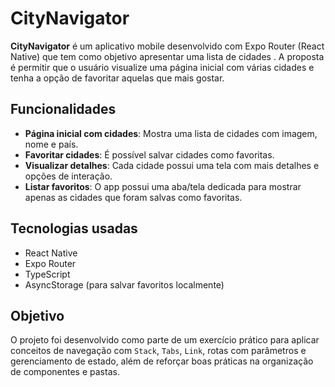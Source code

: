 # CityNavigator

**CityNavigator** é um aplicativo mobile desenvolvido com Expo Router (React Native) que tem como objetivo apresentar uma lista de cidades . A proposta é permitir que o usuário visualize uma página inicial com várias cidades e tenha a opção de favoritar aquelas que mais gostar.

## Funcionalidades

- **Página inicial com cidades**: Mostra uma lista de cidades com imagem, nome e país.
- **Favoritar cidades**: É possível salvar cidades como favoritas.
- **Visualizar detalhes**: Cada cidade possui uma tela com mais detalhes e opções de interação.
- **Listar favoritos**: O app possui uma aba/tela dedicada para mostrar apenas as cidades que foram salvas como favoritas.

## Tecnologias usadas

- React Native
- Expo Router
- TypeScript
- AsyncStorage (para salvar favoritos localmente)

## Objetivo

O projeto foi desenvolvido como parte de um exercício prático para aplicar conceitos de navegação com `Stack`, `Tabs`, `Link`, rotas com parâmetros e gerenciamento de estado, além de reforçar boas práticas na organização de componentes e pastas.


